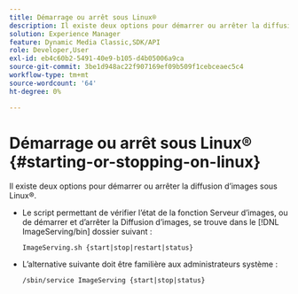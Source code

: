 ```yaml
---
title: Démarrage ou arrêt sous Linux®
description: Il existe deux options pour démarrer ou arrêter la diffusion d’images sous Linux®.
solution: Experience Manager
feature: Dynamic Media Classic,SDK/API
role: Developer,User
exl-id: eb4c60b2-5491-40e9-b105-d4b05006a9ca
source-git-commit: 3be1d948ac22f907169ef09b509f1cebceaec5c4
workflow-type: tm+mt
source-wordcount: '64'
ht-degree: 0%

---
```


# Démarrage ou arrêt sous Linux® {#starting-or-stopping-on-linux}

Il existe deux options pour démarrer ou arrêter la diffusion d’images sous Linux®.

* Le script permettant de vérifier l’état de la fonction Serveur d’images, ou de démarrer et d’arrêter la Diffusion d’images, se trouve dans le [!DNL ImageServing/bin] dossier suivant :

  `ImageServing.sh {start|stop|restart|status}`
* L’alternative suivante doit être familière aux administrateurs système :

  `/sbin/service ImageServing {start|stop|status}`
